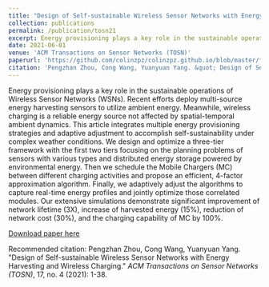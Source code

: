 ```yaml
---
title: "Design of Self-sustainable Wireless Sensor Networks with Energy Harvesting and Wireless Charging"
collection: publications
permalink: /publication/tosn21
excerpt: Energy provisioning plays a key role in the sustainable operations of Wireless Sensor Networks (WSNs). Recent efforts deploy multi-source energy harvesting sensors to utilize ambient energy. Meanwhile, wireless charging is a reliable energy source not affected by spatial-temporal ambient dynamics. This article integrates multiple energy provisioning strategies and adaptive adjustment to accomplish self-sustainability under complex weather conditions. We design and optimize a three-tier framework with the first two tiers focusing on the planning problems of sensors with various types and distributed energy storage powered by environmental energy. Then we schedule the Mobile Chargers (MC) between different charging activities and propose an efficient, 4-factor approximation algorithm. Finally, we adaptively adjust the algorithms to capture real-time energy profiles and jointly optimize those correlated modules. Our extensive simulations demonstrate significant improvement of network lifetime (3X), increase of harvested energy (15%), reduction of network cost (30%), and the charging capability of MC by 100%.
date: 2021-06-01
venue: 'ACM Transactions on Sensor Networks (TOSN)'
paperurl: 'https://github.com/colinzpz/colinzpz.github.io/blob/master/files/tosn21.pdf'
citation: 'Pengzhan Zhou, Cong Wang, Yuanyuan Yang. &quot; Design of Self-sustainable Wireless Sensor Networks with Energy Harvesting and Wireless Charging.&quot; <i>ACM Transactions on Sensor Networks (TOSN)</i>, 17, no. 4 (2021): 1-38.'
---
```

Energy provisioning plays a key role in the sustainable operations of Wireless Sensor Networks (WSNs). Recent efforts deploy multi-source energy harvesting sensors to utilize ambient energy. Meanwhile, wireless charging is a reliable energy source not affected by spatial-temporal ambient dynamics. This article integrates multiple energy provisioning strategies and adaptive adjustment to accomplish self-sustainability under complex weather conditions. We design and optimize a three-tier framework with the first two tiers focusing on the planning problems of sensors with various types and distributed energy storage powered by environmental energy. Then we schedule the Mobile Chargers (MC) between different charging activities and propose an efficient, 4-factor approximation algorithm. Finally, we adaptively adjust the algorithms to capture real-time energy profiles and jointly optimize those correlated modules. Our extensive simulations demonstrate significant improvement of network lifetime (3X), increase of harvested energy (15%), reduction of network cost (30%), and the charging capability of MC by 100%.

[Download paper here](https://github.com/colinzpz/colinzpz.github.io/blob/master/files/tosn21.pdf)

Recommended citation: Pengzhan Zhou, Cong Wang, Yuanyuan Yang. "Design of Self-sustainable Wireless Sensor Networks with Energy Harvesting and Wireless Charging." <i>ACM Transactions on Sensor Networks (TOSN)</i>, 17, no. 4 (2021): 1-38.
